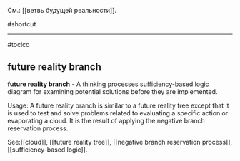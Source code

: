 См.: [[ветвь будущей реальности]].

#shortcut




<hr/>

#tocico

## future reality branch

<b>future reality branch</b> - A thinking processes sufficiency-based logic diagram for examining potential solutions before they are implemented.



Usage: A future reality branch is similar to a future reality tree except that it is used to test and solve problems related to evaluating a specific action or evaporating a cloud.  It is the result of applying the negative branch reservation process.




See:[[cloud]], [[future reality tree]], [[negative branch reservation process]], [[sufficiency-based logic]].
